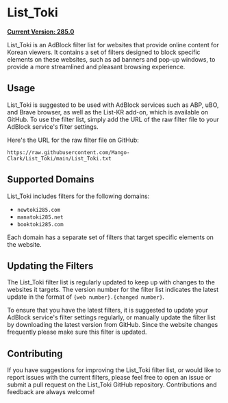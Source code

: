 # List_Toki

[**Current Version: 285.0**](https://github.com/Mango-Clark/List_Toki/blob/main/List_Toki.txt)

List_Toki is an AdBlock filter list for websites that provide online content for Korean viewers. It contains a set of filters designed to block specific elements on these websites, such as ad banners and pop-up windows, to provide a more streamlined and pleasant browsing experience.

## Usage

List_Toki is suggested to be used with AdBlock services such as ABP, uBO, and Brave browser, as well as the List-KR add-on, which is available on GitHub. To use the filter list, simply add the URL of the raw filter file to your AdBlock service's filter settings.

Here's the URL for the raw filter file on GitHub:

```
https://raw.githubusercontent.com/Mango-Clark/List_Toki/main/List_Toki.txt
```

## Supported Domains

List_Toki includes filters for the following domains:

- `newtoki285.com`
- `manatoki285.net`
- `booktoki285.com`

Each domain has a separate set of filters that target specific elements on the website.

## Updating the Filters

The List_Toki filter list is regularly updated to keep up with changes to the websites it targets. The version number for the filter list indicates the latest update in the format of `{web number}.{changed number}`.

To ensure that you have the latest filters, it is suggested to update your AdBlock service's filter settings regularly, or manually update the filter list by downloading the latest version from GitHub. Since the website changes frequently please make sure this filter is updated.

## Contributing

If you have suggestions for improving the List_Toki filter list, or would like to report issues with the current filters, please feel free to open an issue or submit a pull request on the List_Toki GitHub repository. Contributions and feedback are always welcome!

